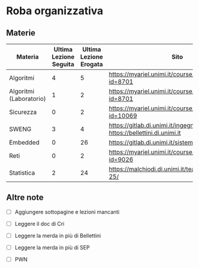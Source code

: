 # Roba organizzativa

## Materie

| Materia  | Ultima Lezione Seguita | Ultima Lezione Erogata | Sito | Altro |
| ------------- | ------------- | --- | --- | --- |
| Algoritmi  | 4  | 5 |  https://myariel.unimi.it/course/view.php?id=8701 | https://t.me/+sfEGgXYELAswMDBk |
| Algoritmi (Laboratorio) | 1  | 2 | https://myariel.unimi.it/course/view.php?id=8701 | https://t.me/+sfEGgXYELAswMDBk |
| Sicurezza | 0 | 2 | https://myariel.unimi.it/course/view.php?id=10069 | https://pwn.college |
| SWENG | 3 | 4 | https://gitlab.di.unimi.it/ingegneriadelsoftware, https://bellettini.di.unimi.it | https://marcobuster.github.io/sweng/ |
| Embedded | 0 | 26 | https://gitlab.di.unimi.it/sistemiembedded | Sviluppa il progetto |
| Reti | 0 | 2 | https://myariel.unimi.it/course/view.php?id=9026 | Fai stecazzo di esercizi su Packet Tracer di merda |
| Statistica | 2 | 24 | https://malchiodi.di.unimi.it/teaching/SAD/2024-25/| . |


## Altre note



* [ ] Aggiungere sottopagine e lezioni mancanti

* [ ] Leggere il doc di Cri

* [ ] Leggere la merda in più di Bellettini

* [ ] Leggere la merda in più di SEP

* [ ] PWN





